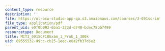 ```yaml
---
content_type: resource
description: ''
file: https://ol-ocw-studio-app-qa.s3.amazonaws.com/courses/3-091sc-introduction-to-solid-state-chemistry-fall-2010/8955553289cccb251eece0a2fb37d6e2_MIT3_091SCF10Exam_1_Prob_1_300k.pdf
file_type: application/pdf
parent_uid: e0f0b093-6ba1-323d-d748-bdec78bb7499
resourcetype: Document
title: MIT3_091SCF10Exam_1_Prob_1_300k
uid: 89555532-89cc-cb25-1eec-e0a2fb37d6e2
---
```

